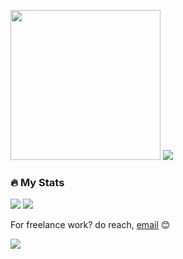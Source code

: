 <p>
<img src="https://github.com/julvikramsupandi/julvikramsupandi/assets/37796466/8c1538b7-88d0-4906-a374-7d979492c240" width="240" />
<img src="https://readme-typing-svg.herokuapp.com?pause=1000&color=025CDA&random=false&vCenter=true&width=435&lines=Hello+World...!;i'm+Jul Vikram+Supandi+👋""/>
</p>

### 🔥 My Stats
<p>
<img src="https://github-readme-stats.vercel.app/api?username=julvikramsupandi&show_icons=true&theme=transparent&include_all_commits=true&count_private=true&line_height=24" />
<img src="https://github-readme-stats.vercel.app/api/top-langs/?username=julvikramsupandi&size_weight=0.5&count_weight=0.5&layout=compact&theme=transparent&langs_count=8"/>
</p>

For freelance work? do reach, [email](mailto:julvikram.supandi@gmail.com) 😊

![](https://komarev.com/ghpvc/?username=julvikramsupandi&style=for-the-badge)
